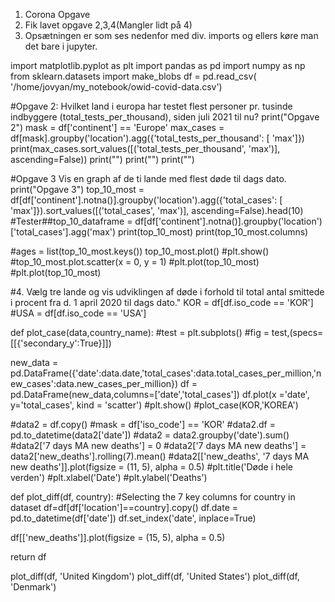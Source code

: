 
1. Corona Opgave
2. Fik lavet opgave 2,3,4(Mangler lidt på 4)
3. Opsætningen er som ses nedenfor med div. imports og ellers køre man det bare i jupyter.




import matplotlib.pyplot as plt
import pandas as pd
import numpy as np
from sklearn.datasets import make_blobs
df = pd.read_csv(
    '/home/jovyan/my_notebook/owid-covid-data.csv')



#Opgave 2: Hvilket land i europa har testet flest personer pr. tusinde indbyggere (total_tests_per_thousand), siden juli 2021 til nu?
print("Opgave 2")
mask = df['continent'] == 'Europe'
max_cases = df[mask].groupby('location').agg({'total_tests_per_thousand': [
    'max']})
print(max_cases.sort_values([('total_tests_per_thousand', 'max')], ascending=False))
print("")
print("")
print("")


#Opgave 3 Vis en graph af de ti lande med flest døde til dags dato.
print("Opgave 3")
top_10_most = df[df['continent'].notna()].groupby('location').agg({'total_cases': [
    'max']}).sort_values([('total_cases', 'max')], ascending=False).head(10)
#Tester##top_10_dataframe = df[df['continent'].notna()].groupby('location')['total_cases'].agg('max')
print(top_10_most)
print(top_10_most.columns)

#ages = list(top_10_most.keys())
top_10_most.plot()
#plt.show()
#top_10_most.plot.scatter(x = 0, y = 1)
#plt.plot(top_10_most)
#plt.plot(top_10_most)


#4. Vælg tre lande og vis udviklingen af døde i forhold til total antal smittede i procent fra d. 1 april 2020 til dags dato."
KOR = df[df.iso_code == 'KOR']
#USA = df[df.iso_code == 'USA']

def plot_case(data,country_name):
    #test = plt.subplots()
    #fig = test,(specs=[[{'secondary_y':True}]])
    
   new_data = pd.DataFrame({'date':data.date,'total_cases':data.total_cases_per_million,'new_cases':data.new_cases_per_million})
    df = pd.DataFrame(new_data,columns=['date','total_cases'])
    df.plot(x ='date', y='total_cases', kind = 'scatter')
    #plt.show()
    #plot_case(KOR,'KOREA')
    
#data2 = df.copy()
#mask = df['iso_code'] == 'KOR'
#data2.df = pd.to_datetime(data2['date'])
#data2 = data2.groupby('date').sum()
#data2['7 days MA new deaths'] = 0
#data2['7 days MA new deaths'] = data2['new_deaths'].rolling(7).mean()
#data2[['new_deaths', '7 days MA new deaths']].plot(figsize = (11, 5), alpha = 0.5)
#plt.title('Døde i hele verden')
#plt.xlabel('Date')
#plt.ylabel('Deaths')

def plot_diff(df, country):
    #Selecting the 7 key columns for country in dataset
    df=df[df['location']==country].copy()
    df.date = pd.to_datetime(df['date'])
    df.set_index('date', inplace=True)
  

   df[['new_deaths']].plot(figsize = (15, 5), alpha = 0.5)
  
  
   return df
   
plot_diff(df, 'United Kingdom')
plot_diff(df, 'United States')
plot_diff(df, 'Denmark')
